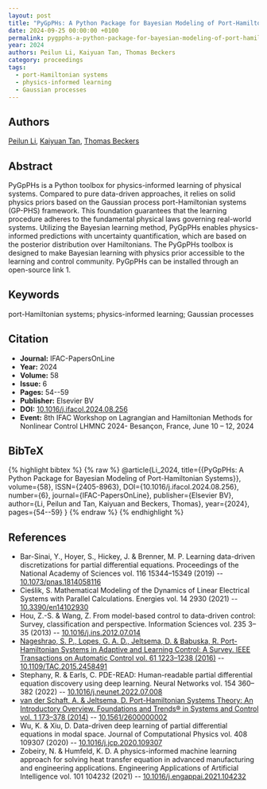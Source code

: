 ```yaml
---
layout: post
title: "PyGpPHs: A Python Package for Bayesian Modeling of Port-Hamiltonian Systems"
date: 2024-09-25 00:00:00 +0100
permalink: pygpphs-a-python-package-for-bayesian-modeling-of-port-hamiltonian-systems
year: 2024
authors: Peilun Li, Kaiyuan Tan, Thomas Beckers
category: proceedings
tags:
  - port-Hamiltonian systems
  - physics-informed learning
  - Gaussian processes
---
```

 
## Authors
[Peilun Li](authors/peilun-li), [Kaiyuan Tan](authors/kaiyuan-tan), [Thomas Beckers](authors/thomas-beckers)
 
## Abstract
PyGpPHs is a Python toolbox for physics-informed learning of physical systems. Compared to pure data-driven approaches, it relies on solid physics priors based on the Gaussian process port-Hamiltonian systems (GP-PHS) framework. This foundation guarantees that the learning procedure adheres to the fundamental physical laws governing real-world systems. Utilizing the Bayesian learning method, PyGpPHs enables physics-informed predictions with uncertainty quantification, which are based on the posterior distribution over Hamiltonians. The PyGpPHs toolbox is designed to make Bayesian learning with physics prior accessible to the learning and control community. PyGpPHs can be installed through an open-source link 1.
 
## Keywords
port-Hamiltonian systems; physics-informed learning; Gaussian processes
 
## Citation
- **Journal:** IFAC-PapersOnLine
- **Year:** 2024
- **Volume:** 58
- **Issue:** 6
- **Pages:** 54--59
- **Publisher:** Elsevier BV
- **DOI:** [10.1016/j.ifacol.2024.08.256](https://doi.org/10.1016/j.ifacol.2024.08.256)
- **Event:** 8th IFAC Workshop on Lagrangian and Hamiltonian Methods for Nonlinear Control LHMNC 2024- Besançon, France, June 10 – 12, 2024
 
## BibTeX
{% highlight bibtex %}
{% raw %}
@article{Li_2024,
  title={{PyGpPHs: A Python Package for Bayesian Modeling of Port-Hamiltonian Systems}},
  volume={58},
  ISSN={2405-8963},
  DOI={10.1016/j.ifacol.2024.08.256},
  number={6},
  journal={IFAC-PapersOnLine},
  publisher={Elsevier BV},
  author={Li, Peilun and Tan, Kaiyuan and Beckers, Thomas},
  year={2024},
  pages={54--59}
}
{% endraw %}
{% endhighlight %}
 
## References
- Bar-Sinai, Y., Hoyer, S., Hickey, J. & Brenner, M. P. Learning data-driven discretizations for partial differential equations. Proceedings of the National Academy of Sciences vol. 116 15344–15349 (2019) -- [10.1073/pnas.1814058116](https://doi.org/10.1073/pnas.1814058116)
- Cieślik, S. Mathematical Modeling of the Dynamics of Linear Electrical Systems with Parallel Calculations. Energies vol. 14 2930 (2021) -- [10.3390/en14102930](https://doi.org/10.3390/en14102930)
- Hou, Z.-S. & Wang, Z. From model-based control to data-driven control: Survey, classification and perspective. Information Sciences vol. 235 3–35 (2013) -- [10.1016/j.ins.2012.07.014](https://doi.org/10.1016/j.ins.2012.07.014)
- [Nageshrao, S. P., Lopes, G. A. D., Jeltsema, D. & Babuska, R. Port-Hamiltonian Systems in Adaptive and Learning Control: A Survey. IEEE Transactions on Automatic Control vol. 61 1223–1238 (2016)](port-hamiltonian-systems-in-adaptive-and-learning-control-a-survey) -- [10.1109/TAC.2015.2458491](https://doi.org/10.1109/TAC.2015.2458491)
- Stephany, R. & Earls, C. PDE-READ: Human-readable partial differential equation discovery using deep learning. Neural Networks vol. 154 360–382 (2022) -- [10.1016/j.neunet.2022.07.008](https://doi.org/10.1016/j.neunet.2022.07.008)
- [van der Schaft, A. & Jeltsema, D. Port-Hamiltonian Systems Theory: An Introductory Overview. Foundations and Trends® in Systems and Control vol. 1 173–378 (2014)](port-hamiltonian-systems-theory-an-introductory-overview-journal) -- [10.1561/2600000002](https://doi.org/10.1561/2600000002)
- Wu, K. & Xiu, D. Data-driven deep learning of partial differential equations in modal space. Journal of Computational Physics vol. 408 109307 (2020) -- [10.1016/j.jcp.2020.109307](https://doi.org/10.1016/j.jcp.2020.109307)
- Zobeiry, N. & Humfeld, K. D. A physics-informed machine learning approach for solving heat transfer equation in advanced manufacturing and engineering applications. Engineering Applications of Artificial Intelligence vol. 101 104232 (2021) -- [10.1016/j.engappai.2021.104232](https://doi.org/10.1016/j.engappai.2021.104232)

